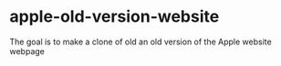 # apple-old-version-website
 The goal is to make a clone of old an old version of the Apple website webpage
